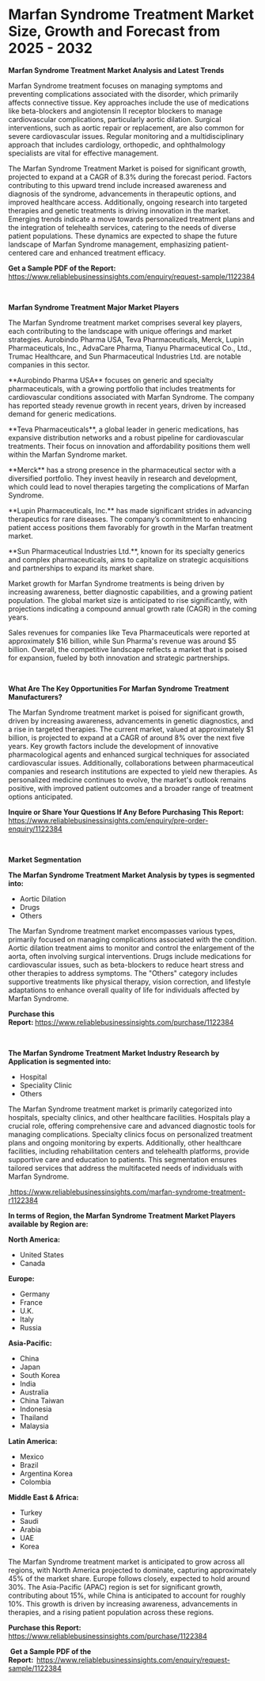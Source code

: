 <p><h1>Marfan Syndrome Treatment Market Size, Growth and Forecast from 2025 - 2032</h1></p><p><strong>Marfan Syndrome Treatment Market Analysis and Latest Trends</strong></p>
<p><p>Marfan Syndrome treatment focuses on managing symptoms and preventing complications associated with the disorder, which primarily affects connective tissue. Key approaches include the use of medications like beta-blockers and angiotensin II receptor blockers to manage cardiovascular complications, particularly aortic dilation. Surgical interventions, such as aortic repair or replacement, are also common for severe cardiovascular issues. Regular monitoring and a multidisciplinary approach that includes cardiology, orthopedic, and ophthalmology specialists are vital for effective management.</p><p>The Marfan Syndrome Treatment Market is poised for significant growth, projected to expand at a CAGR of 8.3% during the forecast period. Factors contributing to this upward trend include increased awareness and diagnosis of the syndrome, advancements in therapeutic options, and improved healthcare access. Additionally, ongoing research into targeted therapies and genetic treatments is driving innovation in the market. Emerging trends indicate a move towards personalized treatment plans and the integration of telehealth services, catering to the needs of diverse patient populations. These dynamics are expected to shape the future landscape of Marfan Syndrome management, emphasizing patient-centered care and enhanced treatment efficacy.</p></p>
<p><strong>Get a Sample PDF of the Report:&nbsp;</strong> <a href="https://www.reliablebusinessinsights.com/enquiry/request-sample/1122384?utm_campaign=3525&utm_medium=2&utm_source=Github&utm_content=ia&utm_term=19042025&utm_id=marfan-syndrome-treatment">https://www.reliablebusinessinsights.com/enquiry/request-sample/1122384</a></p>
<p>&nbsp;</p>
<p><strong>Marfan Syndrome Treatment Major Market Players</strong></p>
<p><p>The Marfan Syndrome treatment market comprises several key players, each contributing to the landscape with unique offerings and market strategies. Aurobindo Pharma USA, Teva Pharmaceuticals, Merck, Lupin Pharmaceuticals, Inc., AdvaCare Pharma, Tianyu Pharmaceutical Co., Ltd., Trumac Healthcare, and Sun Pharmaceutical Industries Ltd. are notable companies in this sector.</p><p>**Aurobindo Pharma USA** focuses on generic and specialty pharmaceuticals, with a growing portfolio that includes treatments for cardiovascular conditions associated with Marfan Syndrome. The company has reported steady revenue growth in recent years, driven by increased demand for generic medications.</p><p>**Teva Pharmaceuticals**, a global leader in generic medications, has expansive distribution networks and a robust pipeline for cardiovascular treatments. Their focus on innovation and affordability positions them well within the Marfan Syndrome market.</p><p>**Merck** has a strong presence in the pharmaceutical sector with a diversified portfolio. They invest heavily in research and development, which could lead to novel therapies targeting the complications of Marfan Syndrome.</p><p>**Lupin Pharmaceuticals, Inc.** has made significant strides in advancing therapeutics for rare diseases. The company’s commitment to enhancing patient access positions them favorably for growth in the Marfan treatment market.</p><p>**Sun Pharmaceutical Industries Ltd.**, known for its specialty generics and complex pharmaceuticals, aims to capitalize on strategic acquisitions and partnerships to expand its market share.</p><p>Market growth for Marfan Syndrome treatments is being driven by increasing awareness, better diagnostic capabilities, and a growing patient population. The global market size is anticipated to rise significantly, with projections indicating a compound annual growth rate (CAGR) in the coming years.</p><p>Sales revenues for companies like Teva Pharmaceuticals were reported at approximately $16 billion, while Sun Pharma's revenue was around $5 billion. Overall, the competitive landscape reflects a market that is poised for expansion, fueled by both innovation and strategic partnerships.</p></p>
<p>&nbsp;</p>
<p><strong>What Are The Key Opportunities For Marfan Syndrome Treatment Manufacturers?</strong></p>
<p><p>The Marfan Syndrome treatment market is poised for significant growth, driven by increasing awareness, advancements in genetic diagnostics, and a rise in targeted therapies. The current market, valued at approximately $1 billion, is projected to expand at a CAGR of around 8% over the next five years. Key growth factors include the development of innovative pharmacological agents and enhanced surgical techniques for associated cardiovascular issues. Additionally, collaborations between pharmaceutical companies and research institutions are expected to yield new therapies. As personalized medicine continues to evolve, the market's outlook remains positive, with improved patient outcomes and a broader range of treatment options anticipated.</p></p>
<p><strong>Inquire or Share Your Questions If Any Before Purchasing This Report:</strong> <a href="https://www.reliablebusinessinsights.com/enquiry/pre-order-enquiry/1122384?utm_campaign=3525&utm_medium=2&utm_source=Github&utm_content=ia&utm_term=19042025&utm_id=marfan-syndrome-treatment">https://www.reliablebusinessinsights.com/enquiry/pre-order-enquiry/1122384</a></p>
<p>&nbsp;</p>
<p><strong>Market Segmentation</strong></p>
<p><strong>The Marfan Syndrome Treatment Market Analysis by types is segmented into:</strong></p>
<p><ul><li>Aortic Dilation</li><li>Drugs</li><li>Others</li></ul></p>
<p><p>The Marfan Syndrome treatment market encompasses various types, primarily focused on managing complications associated with the condition. Aortic dilation treatment aims to monitor and control the enlargement of the aorta, often involving surgical interventions. Drugs include medications for cardiovascular issues, such as beta-blockers to reduce heart stress and other therapies to address symptoms. The "Others" category includes supportive treatments like physical therapy, vision correction, and lifestyle adaptations to enhance overall quality of life for individuals affected by Marfan Syndrome.</p></p>
<p><strong>Purchase this Report:&nbsp;</strong><a href="https://www.reliablebusinessinsights.com/purchase/1122384?utm_campaign=3525&utm_medium=2&utm_source=Github&utm_content=ia&utm_term=19042025&utm_id=marfan-syndrome-treatment">https://www.reliablebusinessinsights.com/purchase/1122384</a></p>
<p>&nbsp;</p>
<p><strong>The Marfan Syndrome Treatment Market Industry Research by Application is segmented into:</strong></p>
<p><ul><li>Hospital</li><li>Speciality Clinic</li><li>Others</li></ul></p>
<p><p>The Marfan Syndrome treatment market is primarily categorized into hospitals, specialty clinics, and other healthcare facilities. Hospitals play a crucial role, offering comprehensive care and advanced diagnostic tools for managing complications. Specialty clinics focus on personalized treatment plans and ongoing monitoring by experts. Additionally, other healthcare facilities, including rehabilitation centers and telehealth platforms, provide supportive care and education to patients. This segmentation ensures tailored services that address the multifaceted needs of individuals with Marfan Syndrome.</p></p>
<p><a href="https://www.reliablebusinessinsights.com/marfan-syndrome-treatment-r1122384?utm_campaign=3525&utm_medium=2&utm_source=Github&utm_content=ia&utm_term=19042025&utm_id=marfan-syndrome-treatment">&nbsp;https://www.reliablebusinessinsights.com/marfan-syndrome-treatment-r1122384</a></p>
<p><strong>In terms of Region, the Marfan Syndrome Treatment Market Players available by Region are:</strong></p>
<p>
    <p> <strong> North America: </strong>
        <ul>
            <li>United States</li>
            <li>Canada</li>
        </ul>
        </p> 
    <p> <strong> Europe: </strong>
        <ul>
            <li>Germany</li>
            <li>France</li>
            <li>U.K.</li>
            <li>Italy</li>
            <li>Russia</li>
        </ul>
        </p> 
    <p> <strong> Asia-Pacific: </strong>
        <ul>
            <li>China</li>
            <li>Japan</li>
            <li>South Korea</li>
            <li>India</li>
            <li>Australia</li>
            <li>China Taiwan</li>
            <li>Indonesia</li>
            <li>Thailand</li>
            <li>Malaysia</li>
        </ul>
        </p> 
    <p> <strong> Latin America: </strong>
        <ul>
            <li>Mexico</li>
            <li>Brazil</li>
            <li>Argentina Korea</li>
            <li>Colombia</li>
        </ul>
        </p> 
    <p> <strong> Middle East & Africa: </strong>
        <ul>
            <li>Turkey</li>
            <li>Saudi</li>
            <li>Arabia</li>
            <li>UAE</li>
            <li>Korea</li>
        </ul>
    </p>
    </p>
<p><p>The Marfan Syndrome treatment market is anticipated to grow across all regions, with North America projected to dominate, capturing approximately 45% of the market share. Europe follows closely, expected to hold around 30%. The Asia-Pacific (APAC) region is set for significant growth, contributing about 15%, while China is anticipated to account for roughly 10%. This growth is driven by increasing awareness, advancements in therapies, and a rising patient population across these regions.</p></p>
<p><strong>Purchase this Report: </strong><a href="https://www.reliablebusinessinsights.com/purchase/1122384?utm_campaign=3525&utm_medium=2&utm_source=Github&utm_content=ia&utm_term=19042025&utm_id=marfan-syndrome-treatment">https://www.reliablebusinessinsights.com/purchase/1122384</a></p>
<p>&nbsp;<strong>Get a Sample PDF of the Report:&nbsp;&nbsp;</strong><a href="https://www.reliablebusinessinsights.com/enquiry/request-sample/1122384?utm_campaign=3525&utm_medium=2&utm_source=Github&utm_content=ia&utm_term=19042025&utm_id=marfan-syndrome-treatment">https://www.reliablebusinessinsights.com/enquiry/request-sample/1122384</a></p>
<p><strong></strong></p>
<p><p></p><p></p><p></p></p>